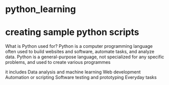 # python_learning
# creating sample python scripts 

What is Python used for?
Python is a computer programming language often used to build websites and software, automate tasks, and analyze data. Python is a general-purpose language, not specialized for any specific problems, and used to create various programmes

it includes
Data analysis and machine learning
Web development
Automation or scripting
Software testing and prototyping
Everyday tasks
